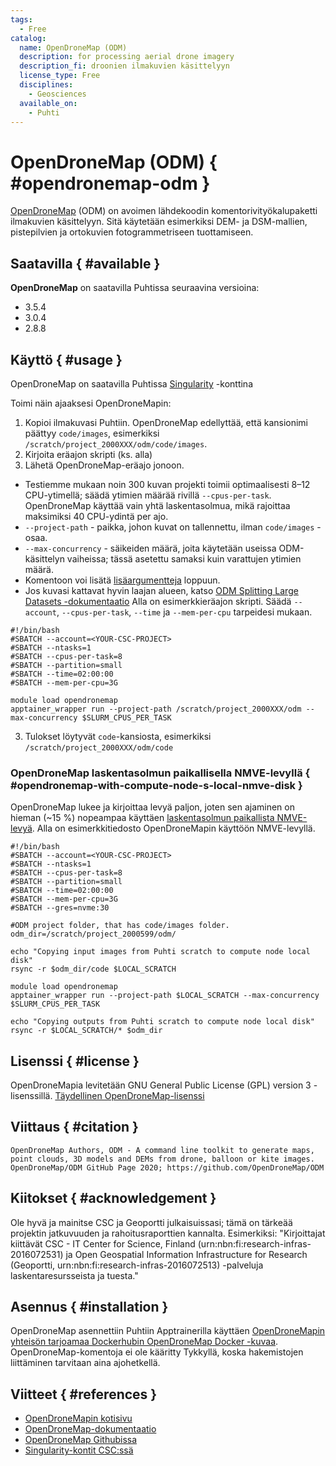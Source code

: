 ```yaml
---
tags:
  - Free
catalog:
  name: OpenDroneMap (ODM)
  description: for processing aerial drone imagery
  description_fi: droonien ilmakuvien käsittelyyn
  license_type: Free
  disciplines:
    - Geosciences
  available_on:
    - Puhti
---
```


# OpenDroneMap (ODM) { #opendronemap-odm }

[OpenDroneMap](https://www.opendronemap.org/) (ODM) on avoimen lähdekoodin komentorivityökalupaketti ilmakuvien käsittelyyn. Sitä käytetään esimerkiksi DEM- ja DSM-mallien, pistepilvien ja ortokuvien fotogrammetriseen tuottamiseen.

## Saatavilla { #available }

__OpenDroneMap__ on saatavilla Puhtissa seuraavina versioina:

* 3.5.4
* 3.0.4
* 2.8.8

## Käyttö { #usage }
OpenDroneMap on saatavilla Puhtissa [Singularity](../computing/containers/overview.md#running-containers) -konttina

Toimi näin ajaaksesi OpenDroneMapin: 
1) Kopioi ilmakuvasi Puhtiin. OpenDroneMap edellyttää, että kansionimi päättyy `code/images`, esimerkiksi `/scratch/project_2000XXX/odm/code/images`.
2) Kirjoita eräajon skripti (ks. alla)
3) Lähetä OpenDroneMap-eräajo jonoon. 

* Testiemme mukaan noin 300 kuvan projekti toimii optimaalisesti 8–12 CPU-ytimellä; säädä ytimien määrää rivillä `--cpus-per-task`. OpenDroneMap käyttää vain yhtä laskentasolmua, mikä rajoittaa maksimiksi 40 CPU-ydintä per ajo.
* `--project-path` - paikka, johon kuvat on tallennettu, ilman `code/images` -osaa.
* `--max-concurrency` - säikeiden määrä, joita käytetään useissa ODM-käsittelyn vaiheissa; tässä asetettu samaksi kuin varattujen ytimien määrä. 
* Komentoon voi lisätä [lisäargumentteja](https://docs.opendronemap.org/arguments/) loppuun. 
* Jos kuvasi kattavat hyvin laajan alueen, katso [ODM Splitting Large Datasets -dokumentaatio](https://docs.opendronemap.org/large/)
Alla on esimerkkieräajon skripti. Säädä `--account`, `--cpus-per-task`, `--time` ja `--mem-per-cpu` tarpeidesi mukaan.
```
#!/bin/bash
#SBATCH --account=<YOUR-CSC-PROJECT>
#SBATCH --ntasks=1
#SBATCH --cpus-per-task=8
#SBATCH --partition=small
#SBATCH --time=02:00:00
#SBATCH --mem-per-cpu=3G

module load opendronemap
apptainer_wrapper run --project-path /scratch/project_2000XXX/odm --max-concurrency $SLURM_CPUS_PER_TASK
```

3) Tulokset löytyvät `code`-kansiosta, esimerkiksi `/scratch/project_2000XXX/odm/code`

### OpenDroneMap laskentasolmun paikallisella NMVE-levyllä { #opendronemap-with-compute-node-s-local-nmve-disk }
OpenDroneMap lukee ja kirjoittaa levyä paljon, joten sen ajaminen on hieman (~15 %) nopeampaa käyttäen [laskentasolmun paikallista NMVE-levyä](../computing/running/creating-job-scripts-puhti.md#local-storage). Alla on esimerkkitiedosto OpenDroneMapin käyttöön NMVE-levyllä.

```
#!/bin/bash
#SBATCH --account=<YOUR-CSC-PROJECT>
#SBATCH --ntasks=1
#SBATCH --cpus-per-task=8
#SBATCH --partition=small
#SBATCH --time=02:00:00
#SBATCH --mem-per-cpu=3G
#SBATCH --gres=nvme:30

#ODM project folder, that has code/images folder.
odm_dir=/scratch/project_2000599/odm/

echo "Copying input images from Puhti scratch to compute node local disk"
rsync -r $odm_dir/code $LOCAL_SCRATCH

module load opendronemap
apptainer_wrapper run --project-path $LOCAL_SCRATCH --max-concurrency $SLURM_CPUS_PER_TASK

echo "Copying outputs from Puhti scratch to compute node local disk"
rsync -r $LOCAL_SCRATCH/* $odm_dir
```

## Lisenssi { #license } 

OpenDroneMapia levitetään GNU General Public License (GPL) version 3 -lisenssillä. [Täydellinen OpenDroneMap-lisenssi](https://github.com/OpenDroneMap/ODM/blob/master/LICENSE)

## Viittaus { #citation }

`OpenDroneMap Authors, ODM - A command line toolkit to generate maps, point clouds, 3D models and DEMs from drone, balloon or kite images. OpenDroneMap/ODM GitHub Page 2020; https://github.com/OpenDroneMap/ODM`

## Kiitokset { #acknowledgement }

Ole hyvä ja mainitse CSC ja Geoportti julkaisuissasi; tämä on tärkeää projektin jatkuvuuden ja rahoitusraporttien kannalta.
Esimerkiksi: "Kirjoittajat kiittävät CSC - IT Center for Science, Finland (urn:nbn:fi:research-infras-2016072531) ja Open Geospatial Information Infrastructure for Research (Geoportti, urn:nbn:fi:research-infras-2016072513) -palveluja laskentaresursseista ja tuesta."

## Asennus { #installation }

OpenDroneMap asennettiin Puhtiin Apptrainerilla käyttäen [OpenDroneMapin yhteisön tarjoamaa Dockerhubin OpenDroneMap Docker -kuvaa](https://hub.docker.com/r/opendronemap/odm). OpenDroneMap-komentoja ei ole kääritty Tykkyllä, koska hakemistojen liittäminen tarvitaan aina ajohetkellä.

## Viitteet { #references }

* [OpenDroneMapin kotisivu](https://opendronemap.org)
* [OpenDroneMap-dokumentaatio](https://docs.opendronemap.org/)
* [OpenDroneMap Githubissa](https://github.com/OpenDroneMap/ODM)
* [Singularity-kontit CSC:ssä](../computing/containers/overview.md#running-containers)